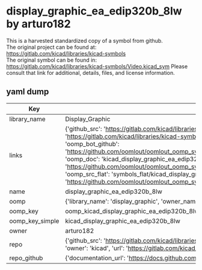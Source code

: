 # display_graphic_ea_edip320b_8lw by arturo182  
This is a harvested standardized copy of a symbol from github.  
The original project can be found at:  
https://gitlab.com/kicad/libraries/kicad-symbols  
The original symbol can be found in:
https://gitlab.com/kicad/libraries/kicad-symbols/Video.kicad_sym
Please consult that link for additional, details, files, and license information.  
## yaml dump  
| Key | Value |  
| --- | --- |  
| library_name | Display_Graphic |  
| links | {'github_src': 'https://gitlab.com/kicad/libraries/kicad-symbols/Video.kicad_sym', 'github_src_repo': 'https://gitlab.com/kicad/libraries/kicad-symbols', 'oomp_bot': 'kicad_display_graphic_ea_edip320b_8lw/working', 'oomp_bot_github': 'https://github.com/oomlout/oomlout_oomp_symbol_bot/tree/main/kicad_display_graphic_ea_edip320b_8lw/working', 'oomp_doc': 'kicad_display_graphic_ea_edip320b_8lw/working', 'oomp_doc_github': 'https://github.com/oomlout/oomlout_oomp_symbol_doc/tree/main/kicad_display_graphic_ea_edip320b_8lw/working', 'oomp_src_flat': 'symbols_flat/kicad_display_graphic_ea_edip320b_8lw/working', 'oomp_src_flat_github': 'https://github.com/oomlout/oomlout_oomp_symbol_src/tree/main/kicad_display_graphic_ea_edip320b_8lw/working'} |  
| name | display_graphic_ea_edip320b_8lw |  
| oomp | {'library_name': 'display_graphic', 'owner_name': 'kicad', 'symbol_name': 'display_graphic_ea_edip320b_8lw'} |  
| oomp_key | oomp_kicad_display_graphic_ea_edip320b_8lw |  
| oomp_key_simple | kicad_display_graphic_ea_edip320b_8lw |  
| owner | arturo182 |  
| repo | {'github_src': 'https://gitlab.com/kicad/libraries/kicad-symbols/Video.kicad_sym', 'name': 'libraries/kicad-symbols', 'owner': 'kicad', 'url': 'https://gitlab.com/kicad/libraries/kicad-symbols'} |  
| repo_github | {'documentation_url': 'https://docs.github.com/rest/repos/repos#get-a-repository', 'message': 'Not Found'} |  

